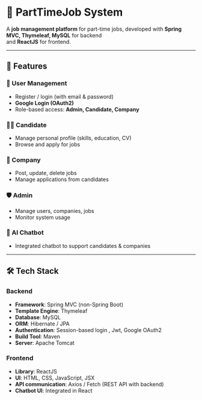 # 💼 PartTimeJob System 

A **job management platform** for part-time jobs, developed with **Spring MVC, Thymeleaf, MySQL** for backend  
and **ReactJS** for frontend.  

---

## 🚀 Features

### 👤 User Management
- Register / login (with email & password)  
- **Google Login (OAuth2)**  
- Role-based access: **Admin, Candidate, Company**

### 👨‍💼 Candidate
- Manage personal profile (skills, education, CV)  
- Browse and apply for jobs  

### 🏢 Company
- Post, update, delete jobs  
- Manage applications from candidates  

### 🛡️ Admin
- Manage users, companies, jobs  
- Monitor system usage  

### 🤖 AI Chatbot
- Integrated chatbot to support candidates & companies  
---

## 🛠 Tech Stack

### Backend
- **Framework**: Spring MVC (non-Spring Boot)  
- **Template Engine**: Thymeleaf  
- **Database**: MySQL  
- **ORM**: Hibernate / JPA  
- **Authentication**: Session-based login , Jwt, Google OAuth2  
- **Build Tool**: Maven  
- **Server**: Apache Tomcat  

### Frontend
- **Library**: ReactJS
- **UI**: HTML, CSS, JavaScript, JSX  
- **API communication**: Axios / Fetch (REST API with backend)  
- **Chatbot UI**: Integrated in React
